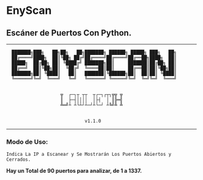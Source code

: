 # EnyScan
## Escáner de Puertos Con Python.

- - -
 
      ███████╗███╗   ██╗██╗   ██╗███████╗ ██████╗ █████╗ ███╗   ██╗
      ██╔════╝████╗  ██║╚██╗ ██╔╝██╔════╝██╔════╝██╔══██╗████╗  ██║
      █████╗  ██╔██╗ ██║ ╚████╔╝ ███████╗██║     ███████║██╔██╗ ██║
      ██╔══╝  ██║╚██╗██║  ╚██╔╝  ╚════██║██║     ██╔══██║██║╚██╗██║
      ███████╗██║ ╚████║   ██║   ███████║╚██████╗██║  ██║██║ ╚████║
      ╚══════╝╚═╝  ╚═══╝   ╚═╝   ╚══════╝ ╚═════╝╚═╝  ╚═╝╚═╝  ╚═══╝


                        ╦  ┌─┐┬ ┬┬  ┬┌─┐┌┬┐╦╦ ╦
                        ║  ├─┤││││  │├┤  │ ║╠═╣
                        ╩═╝┴ ┴└┴┘┴─┘┴└─┘ ┴╚╝╩ ╩


                                 v1.1.0
- - -

### Modo de Uso:

    Indica La IP a Escanear y Se Mostrarán Los Puertos Abiertos y Cerrados.



__Hay un Total de 90 puertos para analizar, de 1 a 1337.__
